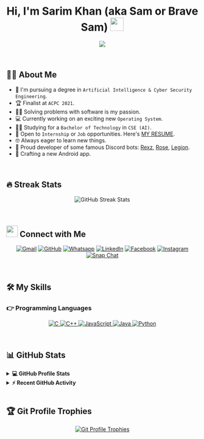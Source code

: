
<h1 align="center">Hi, I'm Sarim Khan (aka Sam or Brave Sam) <img src="https://media.giphy.com/media/hvRJCLFzcasrR4ia7z/giphy.gif" width="35"></h1>
<p align="center">
  <a href="https://github.com/DenverCoder1/readme-typing-svg"><img src="https://readme-typing-svg.herokuapp.com?lines=Student+Of+Artificial+Intelligence+%26;Cyber+Security+Engineering+(CSEAI);Android+Developer."></a>
</p>

<br>

## :sassy_man: About Me
- :school: I'm pursuing a degree in `Artificial Intelligence & Cyber Security Engineering`.
- :trophy: Finalist at `ACPC 2021`.
- :technologist: Solving problems with software is my passion.
- :computer: Currently working on an exciting new `Operating System`.
- :student: Studying for a `Bachelor of Technology` in `CSE (AI)`.
- :thinking: Open to `Internship` or `Job` opportunities. Here's [MY RESUME](https://drive.google.com/file/).
- :nerd_face: Always eager to learn new things.
- :herb: Proud developer of some famous Discord bots: [Rexz](https://discord.com/api/oauth2/authorize?client_id=856741116912861276&permissions=8&scope=bot), [Rose](https://discord.com/api/oauth2/authorize?client_id=856741116912861276&permissions=8&scope=bot), [Legion](https://discord.com/api/oauth2/authorize?client_id=856741116912861276&permissions=8&scope=bot).
- :deciduous_tree: Crafting a new Android app.

<br>

## 🔥 Streak Stats
<p align="center">
  <img src="https://github-readme-streak-stats.herokuapp.com/?user=brave-sam" alt="GitHub Streak Stats" />
</p>

<br>

## <img src="https://media.giphy.com/media/iY8CRBdQXODJSCERIr/giphy.gif" width="30px"> Connect with Me
<p align="center">
  <a href="mailto:sarimkhan927@gmail.com"><img src="https://img.shields.io/badge/gmail-%23EA4335.svg?style=plastic&logo=gmail&logoColor=white" alt="Gmail"/></a>
  <a href="https://github.com/brave-sam"><img src="https://img.shields.io/badge/github-%23181717.svg?style=plastic&logo=github&logoColor=white" alt="GitHub"/></a>
  <a href="https://wa.me/"><img src="https://img.shields.io/badge/whatsapp-%2325D366.svg?style=plastic&logo=whatsapp&logoColor=white" alt="Whatsapp"/></a>
  <a href="https://www.linkedin.com/in/98b236/"><img src="https://img.shields.io/badge/linkedin-%230A66C2.svg?style=plastic&logo=linkedin&logoColor=white" alt="LinkedIn"/></a>
  <a href="https://www.facebook.com/"><img src="https://img.shields.io/badge/facebook-%231877F2.svg?style=plastic&logo=facebook&logoColor=white" alt="Facebook"/></a>
  <a href="https://www.instagram.com/igsam_34/"><img src="https://img.shields.io/badge/instagram-%23E4405F.svg?style=plastic&logo=instagram&logoColor=white" alt="Instagram"/></a>
  <a href="https://msng.link/o/?"><img src="https://img.shields.io/badge/snapchat-%23FFFC00.svg?style=plastic&logo=snapchat&logoColor=black" alt="Snap Chat"/></a>
</p>

<br>

## 🛠️ My Skills

### 👉 Programming Languages
<p align="center"> 
  <a href="https://www.cprogramming.com/" target="_blank"> 
    <img alt="C" src="https://img.shields.io/badge/C%20-%232370ED.svg?style=plastic&logo=c&logoColor=white">
  </a> 
  <a href="https://www.w3schools.com/cpp/" target="_blank"> 
    <img alt="C++" src="https://img.shields.io/badge/C++%20-%2300599C.svg?style=plastic&logo=c%2B%2B&logoColor=white">
  </a> 
  <a href="https://developer.mozilla.org/en-US/docs/Web/JavaScript" target="_blank"> 
     <img alt="JavaScript" src="https://img.shields.io/badge/JavaScript%20-%23F7DF1E.svg?style=plastic&logo=javascript&logoColor=black">
   </a>
  <a href="https://www.java.com" target="_blank"> 
    <img alt="Java" src="https://img.shields.io/badge/Java-%23007396.svg?style=plastic&logo=java&logoColor=white">
  </a>
   <a href="https://www.python.org" target="_blank">
    <img alt="Python" src="https://img.shields.io/badge/Python%20-%2314354C.svg?style=plastic&logo=python&logoColor=white">
  </a>
</p>

<!-- Add more sections for Frontend Development, Software & Tools, IDEs, Competitive Programming & Problem Solving, Operating Systems, etc., following the same format -->

<br>

## 📊 GitHub Stats
<details>
  <summary><b>💻 GitHub Profile Stats</b></summary>
  <br/>
  <p align="center">
    <a href="https://github.com/anuraghazra/github-readme-stats"><img alt="Brave Sam's GitHub Stats" src="https://github-readme-stats.vercel.app/api?username=brave-sam&show_icons=true&count_private=true&theme=algoli" height="192px"/></a>
    <br/>
    &nbsp;
    <img src="https://github-readme-stats.vercel.app/api/top-langs?username=brave-sam&langs_count=10&show_icons=true&locale=en&layout=compact&theme=algolia" alt="Brave Sam's Top Languages" height="192px"/>
    <br/>
    <b>Note:</b> Top languages represent the languages in my public code repositories.
  </p>
</details>

<details>
  <summary><b>⚡ Recent GitHub Activity</b></summary>
  <br/>
  [![Brave Sam's Activity Graph](https://activity-graph.herokuapp.com/graph?username=brave-sam&custom_title=Brave%20Sam's%20Contribution%20Graph&theme=react-dark)](https://github.com/brave-sam)

</details>

<br>

## :trophy: Git Profile Trophies
<p align="center"> 
  <a href="https://github.com/ryo-ma/github-profile-trophy"><img src="https://github-profile-trophy.vercel.app/?username=brave-sam&layout=compact&theme=algolia" alt="Git Profile Trophies" /></a>
</p>
